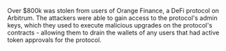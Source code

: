 Over $800k was stolen from users of Orange Finance, a DeFi protocol on Arbitrum. The attackers were able to gain access to the protocol's admin keys, which they used to execute malicious upgrades on the protocol's contracts - allowing them to drain the wallets of any users that had active token approvals for the protocol.
